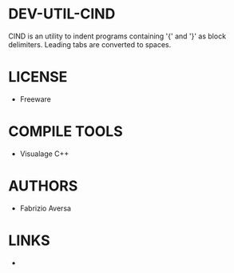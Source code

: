 DEV-UTIL-CIND
=============

CIND is an utility to indent programs containing '{' and '}' as block delimiters. Leading tabs are converted to spaces.

LICENSE
===============
* Freeware

COMPILE TOOLS
===============
* Visualage C++
 
AUTHORS
===============
* Fabrizio Aversa

LINKS
===============
* 
